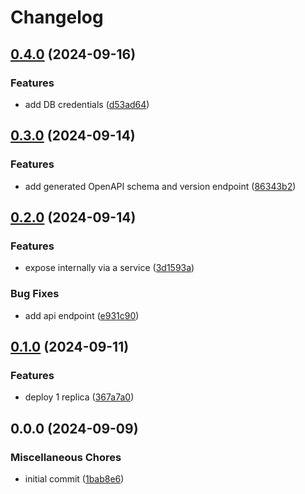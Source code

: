 # Changelog

## [0.4.0](https://github.com/johnjaredprater/gym_track_core/compare/v0.3.0...v0.4.0) (2024-09-16)


### Features

* add DB credentials ([d53ad64](https://github.com/johnjaredprater/gym_track_core/commit/d53ad64a8e9e221fe3b5cd538063086471f0119f))

## [0.3.0](https://github.com/johnjaredprater/gym_track_core/compare/v0.2.0...v0.3.0) (2024-09-14)


### Features

* add generated OpenAPI schema and version endpoint ([86343b2](https://github.com/johnjaredprater/gym_track_core/commit/86343b25b844f3d74d7e643cb6aab049e1ffc91b))

## [0.2.0](https://github.com/johnjaredprater/gym_track_core/compare/v0.1.0...v0.2.0) (2024-09-14)


### Features

* expose internally via a service ([3d1593a](https://github.com/johnjaredprater/gym_track_core/commit/3d1593a2530f23ee706efc686714c62c9eb1da46))


### Bug Fixes

* add api endpoint ([e931c90](https://github.com/johnjaredprater/gym_track_core/commit/e931c90e43e169b127f7dfe3584d6c10c86209ab))

## [0.1.0](https://github.com/johnjaredprater/gym_track_core/compare/v0.0.0...v0.1.0) (2024-09-11)


### Features

* deploy 1 replica ([367a7a0](https://github.com/johnjaredprater/gym_track_core/commit/367a7a0f1432dedb2440d7eb3c5c220136c38f33))

## 0.0.0 (2024-09-09)


### Miscellaneous Chores

* initial commit ([1bab8e6](https://github.com/johnjaredprater/gym_track_core/commit/1bab8e622376a51011221766f58e63ae15dc3919))
